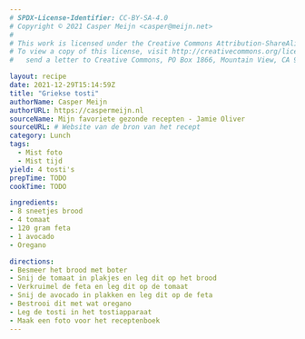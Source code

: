 ```yaml
---
# SPDX-License-Identifier: CC-BY-SA-4.0
# Copyright © 2021 Casper Meijn <casper@meijn.net>
# 
# This work is licensed under the Creative Commons Attribution-ShareAlike 4.0 International License. 
# To view a copy of this license, visit http://creativecommons.org/licenses/by-sa/4.0/ or 
#   send a letter to Creative Commons, PO Box 1866, Mountain View, CA 94042, USA.

layout: recipe
date: 2021-12-29T15:14:59Z
title: "Griekse tosti"
authorName: Casper Meijn
authorURL: https://caspermeijn.nl
sourceName: Mijn favoriete gezonde recepten - Jamie Oliver
sourceURL: # Website van de bron van het recept
category: Lunch
tags:
  - Mist foto
  - Mist tijd
yield: 4 tosti's
prepTime: TODO
cookTime: TODO 

ingredients:
- 8 sneetjes brood
- 4 tomaat
- 120 gram feta
- 1 avocado
- Oregano

directions:
- Besmeer het brood met boter
- Snij de tomaat in plakjes en leg dit op het brood
- Verkruimel de feta en leg dit op de tomaat
- Snij de avocado in plakken en leg dit op de feta
- Bestrooi dit met wat oregano
- Leg de tosti in het tostiapparaat
- Maak een foto voor het receptenboek
---
```

